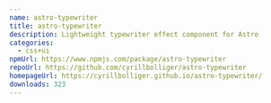 ```yaml
---
name: astro-typewriter
title: astro-typewriter
description: Lightweight typewriter effect component for Astro
categories:
  - css+ui
npmUrl: https://www.npmjs.com/package/astro-typewriter
repoUrl: https://github.com/cyrillbolliger/astro-typewriter
homepageUrl: https://cyrillbolliger.github.io/astro-typewriter/
downloads: 323
---
```

